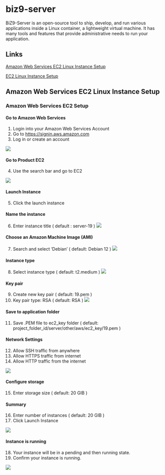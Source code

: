 # biz9-server
BiZ9-Server is an open-source tool to ship, develop, and run various applications inside a Linux container, a lightweight virtual machine. It has many tools and features that provide administrative needs to run your application.


## Links

[Amazon Web Services EC2 Linux Instance Setup](#Amazon-Web-Services-EC2-Linux-Instance-Setup)

[EC2 Linux Instance Setup](#Amazon-Web-Services-EC2-Linux-Instance-Setup)


## Amazon Web Services EC2 Linux Instance Setup

### Amazon Web Services EC2 Setup
#### Go to Amazon Web Services
1. Login into your Amazon Web Services Account
2. Go to https://signin.aws.amazon.com
3. Log in or create an account

![](/other/photo/screenz/1/0.jpg)

#### Go to Product EC2
4. Use the search bar and go to EC2

![](/other/photo/screenz/1/9.jpg)

#### Launch Instance
5. Click the launch instance

#### Name the instance
6. Enter instance title ( default : server-19 )
![](/other/photo/screenz/1/3.jpg)

#### Choose an Amazon Machine Image (AMI)
7. Search and select ‘Debian’ ( default: Debian 12 )
![](/other/photo/screenz/1/4.jpg)

#### Instance type
8. Select instance type ( default: t2.medium )
![](/other/photo/screenz/1/5.jpg)

#### Key pair
9. Create new key pair ( default: 19.pem )
10. Key pair type: RSA ( default: RSA )
![](/other/photo/screenz/1/6.jpg)


#### Save to application folder
11. Save .PEM file to ec2_key folder ( default: project_folder_id/server/other/aws/ec2_key/19.pem )


#### Network Settings
12. Allow SSH traffic from anywhere
13. Allow HTTPS traffic from internet
14. Allow HTTP traffic from the internet

![](/other/photo/screenz/1/10.jpg)

#### Configure storage
15. Enter storage size ( default: 20 GIB )

#### Summary
16. Enter number of instances ( default: 20 GIB )
17. Click Launch Instance

![](/other/photo/screenz/1/7.jpg)

#### Instance is running
18. Your instance will be in a pending and then running state.
19. Confirm your instance is running.

![](/other/photo/screenz/1/8.jpg)









